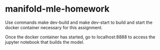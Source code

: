# manifold-mle-homework

Use commands make dev-build and make dev-start to build and start the docker container necessary for this assignment.

Once the docker container has started, go to localhost:8888 to access the jupyter notebook that builds the model.
